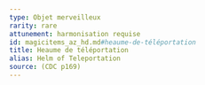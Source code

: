 ```yaml
---
type: Objet merveilleux
rarity: rare
attunement: harmonisation requise
id: magicitems_az_hd.md#heaume-de-téléportation
title: Heaume de téléportation
alias: Helm of Teleportation
source: (CDC p169)
---
```


